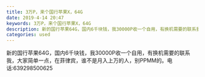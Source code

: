 ```yaml
---
title: 3万P，来个国行苹果X，64G
date: 2019-4-14 20:47
keywords: 3万P，来个国行苹果X，64G
description: 新的国行苹果64G，国内6千块钱，我30000P收一个自用，有换机需要的联系我，大家简单一点，在菲律宾，谁不是月入上万的人，别PPMM的。电话:639298500625
categories: used
---
```

<td class="t_f" id="postmessage_3498400">

新的国行苹果64G，国内6千块钱，我30000P收一个自用，有换机需要的联系我，大家简单一点，在菲律宾，谁不是月入上万的人，别PPMM的。电话:639298500625</td>
